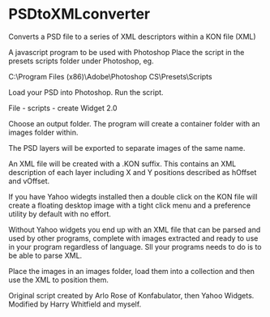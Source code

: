 # PSDtoXMLconverter

Converts a PSD file to a series of XML descriptors within a KON file (XML)

A javascript program to be used with Photoshop
Place the script in the presets scripts folder under Photoshop, eg.

C:\Program Files (x86)\Adobe\Photoshop CS\Presets\Scripts

Load your PSD into Photoshop. Run the script.

File - scripts - create Widget 2.0

Choose an output folder.
The program will create a container folder with an images folder within.

The PSD layers will be exported to separate images of the same name.

An XML file will be created with a .KON suffix. This contains an XML description of each layer
including X and Y positions described as hOffset and vOffset. 

If you have Yahoo widegts installed then a double click on the KON file will create a floating 
desktop image with a tight click menu and a preference utility by default with no effort.

Without Yahoo widgets you end up with an XML file that can be parsed and used by other programs, complete
with images extracted and ready to use in your program regardless of language. Sll your programs needs to 
do is to be able to parse XML. 

Place the images in an images folder, load them into a collection and then use the XML to position them.

Original script created by Arlo Rose of Konfabulator, then Yahoo Widgets. 
Modified by Harry Whitfield and myself.

